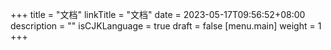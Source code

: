 +++
title = "文档"
linkTitle = "文档"
date = 2023-05-17T09:56:52+08:00
description = ""
isCJKLanguage = true
draft = false
[menu.main]
    weight = 1
+++